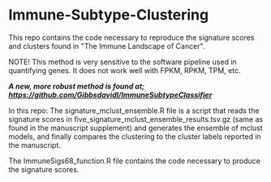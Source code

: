 # Immune-Subtype-Clustering


This repo contains the code necessary to reproduce the signature scores and clusters found in "The Immune Landscape of Cancer".

NOTE! This method is very sensitive to the software pipeline used in quantifying genes. It does not work well with FPKM, RPKM, TPM, etc.

***A new, more robust method is found at; https://github.com/Gibbsdavidl/ImmuneSubtypeClassifier***

In this repo:
The signature_mclust_ensemble.R file is a script that reads the signature scores in five_signature_mclust_ensemble_results.tsv.gz (same as found in the manuscript supplement) and generates the ensemble of mclust models, and finally compares the clustering to the cluster labels reported in the manuscript.

The ImmuneSigs68_function.R file contains the code necessary to produce the signature scores.


